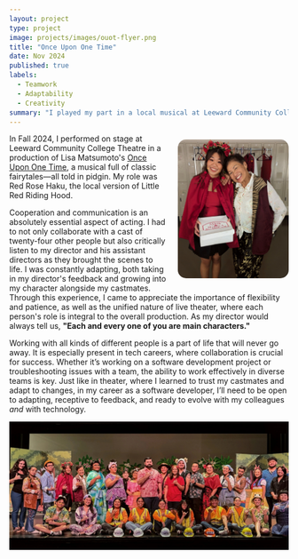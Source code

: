 ```yaml
---
layout: project
type: project
image: projects/images/ouot-flyer.png
title: "Once Upon One Time"
date: Nov 2024
published: true
labels:
  - Teamwork
  - Adaptability
  - Creativity
summary: "I played my part in a local musical at Leeward Community College."
---
```


<img class="rounded" src="../projects/images/tutu.png" style="width: 200px; float: right; margin-left: 20px; margin-bottom: 20px; margin-top: 10px; border-radius: 15px;">

In Fall 2024, I performed on stage at Leeward Community College Theatre in a production of Lisa Matsumoto's [Once Upon One Time](https://www.broadwayworld.com/hawaii/regional/Lisa-Matsumoto-s-ONCE-UPON-ONE-TIME-2796288), a musical full of classic fairytales—all told in pidgin. My role was Red Rose Haku, the local version of Little Red Riding Hood.

Cooperation and communication is an absolutely essential aspect of acting. I had to not only collaborate with a cast of twenty-four other people but also critically listen to my director and his assistant directors as they brought the scenes to life. I was constantly adapting, both taking in my director's feedback and growing into my character alongside my castmates. Through this experience, I came to appreciate the importance of flexibility and patience, as well as the unified nature of live theater, where each person's role is integral to the overall production. As my director would always tell us, <b>"Each and every one of you are main characters."</b>

Working with all kinds of different people is a part of life that will never go away. It is especially present in tech careers, where collaboration is crucial for success. Whether it’s working on a software development project or troubleshooting issues with a team, the ability to work effectively in diverse teams is key. Just like in theater, where I learned to trust my castmates and adapt to changes, in my career as a software developer, I’ll need to be open to adapting, receptive to feedback, and ready to evolve with my colleagues _and_ with technology.

<div style="text-align: center;">
  <img class="img-fluid" src="../projects/images/ouot-cast-long.png">
</div>
